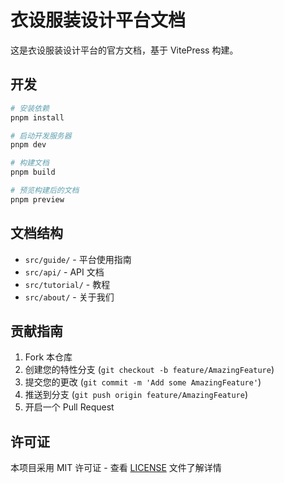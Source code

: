 # 衣设服装设计平台文档

这是衣设服装设计平台的官方文档，基于 VitePress 构建。

## 开发

```bash
# 安装依赖
pnpm install

# 启动开发服务器
pnpm dev

# 构建文档
pnpm build

# 预览构建后的文档
pnpm preview
```

## 文档结构

- `src/guide/` - 平台使用指南
- `src/api/` - API 文档
- `src/tutorial/` - 教程
- `src/about/` - 关于我们

## 贡献指南

1. Fork 本仓库
2. 创建您的特性分支 (`git checkout -b feature/AmazingFeature`)
3. 提交您的更改 (`git commit -m 'Add some AmazingFeature'`)
4. 推送到分支 (`git push origin feature/AmazingFeature`)
5. 开启一个 Pull Request

## 许可证

本项目采用 MIT 许可证 - 查看 [LICENSE](LICENSE) 文件了解详情
